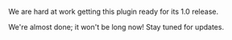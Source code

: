 We are hard at work getting this plugin ready for its 1.0 release.

We're almost done; it won't be long now!  Stay tuned for updates.
